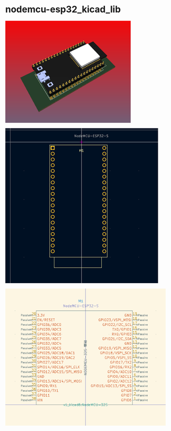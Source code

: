 # nodemcu-esp32_kicad_lib

![](截圖%202022-03-25%20下午7.07.58.png)

![](截圖%202022-03-25%20下午7.08.10.png)

![](截圖%202022-03-25%20下午7.08.26.png)
